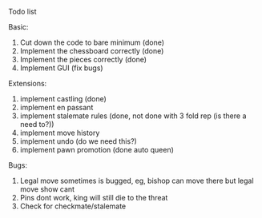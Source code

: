 Todo list

Basic:
1. Cut down the code to bare minimum (done)
2. Implement the chessboard correctly (done)
3. Implement the pieces correctly (done)
4. Implement GUI (fix bugs)


Extensions:
1. implement castling (done)
2. implement en passant
3. implement stalemate rules (done, not done with 3 fold rep (is there a need to?))
4. implement move history
5. implement undo (do we need this?)
6. implement pawn promotion (done auto queen)

Bugs:
1. Legal move sometimes is bugged, eg, bishop can move there but legal move show cant
2. Pins dont work, king will still die to the threat
3. Check for checkmate/stalemate
